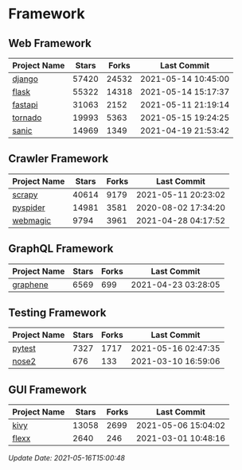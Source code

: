 # Framework

## Web Framework
| Project Name | Stars | Forks | Last Commit |
| ------------ | ----- | ----- | ----------- |
| [django](https://github.com/django/django) | 57420 | 24532 | 2021-05-14 10:45:00 |
| [flask](https://github.com/pallets/flask) | 55322 | 14318 | 2021-05-14 15:17:37 |
| [fastapi](https://github.com/tiangolo/fastapi) | 31063 | 2152 | 2021-05-11 21:19:14 |
| [tornado](https://github.com/tornadoweb/tornado) | 19993 | 5363 | 2021-05-15 19:24:25 |
| [sanic](https://github.com/sanic-org/sanic) | 14969 | 1349 | 2021-04-19 21:53:42 |

## Crawler Framework
| Project Name | Stars | Forks | Last Commit |
| ------------ | ----- | ----- | ----------- |
| [scrapy](https://github.com/scrapy/scrapy) | 40614 | 9179 | 2021-05-11 20:23:02 |
| [pyspider](https://github.com/binux/pyspider) | 14981 | 3581 | 2020-08-02 17:34:20 |
| [webmagic](https://github.com/code4craft/webmagic) | 9794 | 3961 | 2021-04-28 04:17:52 |

## GraphQL Framework
| Project Name | Stars | Forks | Last Commit |
| ------------ | ----- | ----- | ----------- |
| [graphene](https://github.com/graphql-python/graphene) | 6569 | 699 | 2021-04-23 03:28:05 |

## Testing Framework
| Project Name | Stars | Forks | Last Commit |
| ------------ | ----- | ----- | ----------- |
| [pytest](https://github.com/pytest-dev/pytest) | 7327 | 1717 | 2021-05-16 02:47:35 |
| [nose2](https://github.com/nose-devs/nose2) | 676 | 133 | 2021-03-10 16:59:06 |

## GUI Framework
| Project Name | Stars | Forks | Last Commit |
| ------------ | ----- | ----- | ----------- |
| [kivy](https://github.com/kivy/kivy) | 13058 | 2699 | 2021-05-06 15:04:02 |
| [flexx](https://github.com/flexxui/flexx) | 2640 | 246 | 2021-03-01 10:48:16 |

*Update Date: 2021-05-16T15:00:48*